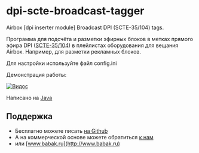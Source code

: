 # dpi-scte-broadcast-tagger
Airbox [dpi inserter module] Broadcast DPI (SCTE-35/104) tags.
 
Программа для подсчёта и разметки эфирных блоков в метках прямого эфира DPI ([SCTE-35/104](https://en.wikipedia.org/wiki/SCTE-35)) в плейлистах оборудования для вещания Airbox. Например, для разметки рекламных блоков.
 
Для настройки используйте файл config.ini
 
Демонстрация работы:

[![Видос](https://img.youtube.com/vi/ROd0PoMJpEo/0.jpg)](https://www.youtube.com/watch?v=ROd0PoMJpEo)
 
Написано на [Java](https://www.oracle.com/technetwork/java/javase/downloads/index.html)

## Поддержка
* Бесплатно можете писать [на Github](https://github.com/bridgemedia/dpi-scte-broadcast-tagger/issues)
* А на коммерческой основе можете обратиться [к нам](https://bridgemedia.ru/about/contacts/)
* или [www.babak.ru](http://www.babak.ru)
